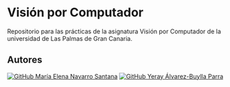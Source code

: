 # Visión por Computador
Repositorio para las prácticas de la asignatura Visión por Computador de la universidad de Las Palmas de Gran Canaria.

## Autores
[![GitHub María Elena Navarro Santana](https://img.shields.io/badge/GitHub-Elena%20Navarro-red?style=flat&logo=github)](https://github.com/ElenaaNavarroo)
[![GitHub Yeray Álvarez-Buylla Parra](https://img.shields.io/badge/GitHub-Yeray%20Álvarez-Buylla-blue?style=flat&logo=github)](https://github.com/yabpenserio)

